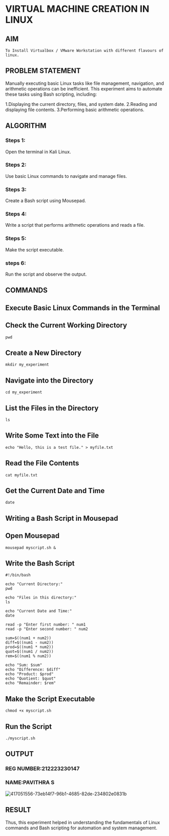  # VIRTUAL MACHINE CREATION IN LINUX
  ## AIM
    To Install Virtualbox / VMware Workstation with different flavours of linux.
## PROBLEM STATEMENT
  Manually executing basic Linux tasks like file management, navigation, and arithmetic operations can be inefficient. This experiment aims to automate these tasks using Bash scripting, including:

 1.Displaying the current directory, files, and system date.
 2.Reading and displaying file contents.
 3.Performing basic arithmetic operations.

## ALGORITHM
 ### Steps 1:
 Open the terminal in Kali Linux.
 ### Steps 2:
 Use basic Linux commands to navigate and manage files.
 ### Steps 3:
 Create a Bash script using Mousepad.
 ### Steps 4:
 Write a script that performs arithmetic operations and reads a file.
 ### Steps 5:
 Make the script executable.
 ### steps 6:
 Run the script and observe the output.
## COMMANDS
## Execute Basic Linux Commands in the Terminal
## Check the Current Working Directory
```
pwd
```
## Create a New Directory
```
mkdir my_experiment
```
## Navigate into the Directory
```
cd my_experiment
```
## List the Files in the Directory
```
ls
```
## Write Some Text into the File
```
echo "Hello, this is a test file." > myfile.txt
```
##  Read the File Contents
```
cat myfile.txt
```
## Get the Current Date and Time
```
date
```
## Writing a Bash Script in Mousepad
## Open Mousepad
```
mousepad myscript.sh &
```
## Write the Bash Script
```
#!/bin/bash 

echo "Current Directory:"
pwd

echo "Files in this directory:"
ls

echo "Current Date and Time:"
date

read -p "Enter first number: " num1
read -p "Enter second number: " num2

sum=$((num1 + num2))
diff=$((num1 - num2))
prod=$((num1 * num2))
quot=$((num1 / num2))
rem=$((num1 % num2))

echo "Sum: $sum"
echo "Difference: $diff"
echo "Product: $prod"
echo "Quotient: $quot"
echo "Remainder: $rem"

```
## Make the Script Executable
```
chmod +x myscript.sh
```
## Run the Script
```
./myscript.sh
```
## OUTPUT
### REG NUMBER:212223230147
### NAME:PAVITHRA S
 ![417051556-73eb14f7-96b1-4685-82de-234802e0831b](https://github.com/user-attachments/assets/b50a9a94-cfb0-4bae-a8af-8bc6a1034d47)

## RESULT
Thus, this experiment helped in understanding the fundamentals of Linux commands and Bash scripting for automation and system management.
 

  


